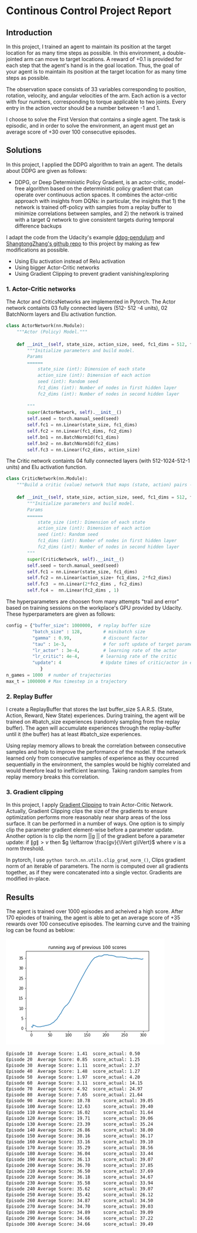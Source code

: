 # Continous Control Project Report

## Introduction

In this project, I trained an agent to maintain its position at the target location for as many time steps as possible. In this environment, a double-jointed arm can move to target locations. A reward of +0.1 is provided for each step that the agent's hand is in the goal location. Thus, the goal of your agent is to maintain its position at the target location for as many time steps as possible.

The observation space consists of 33 variables corresponding to position, rotation, velocity, and angular velocities of the arm. Each action is a vector with four numbers, corresponding to torque applicable to two joints. Every entry in the action vector should be a number between -1 and 1.

I choose to solve the First Version that contains a single agent. The task is episodic, and in order to solve the environment, an agent must get an average score of +30 over 100 consecutive episodes.

## Solutions
In this project, I applied the DDPG algorithm to train an agent. The details about DDPG are given as follows:
* DDPG, or Deep Deterministic Policy Gradient, is an actor-critic, model-free algorithm based on the deterministic policy gradient that can operate over continuous action spaces. It combines the actor-critic approach with insights from DQNs: in particular, the insights that 1) the network is trained off-policy with samples from a replay buffer to minimize correlations between samples, and 2) the network is trained with a target Q network to give consistent targets during temporal difference backups

I adapt the code from the Udacity's example [ddpg-pendulum](https://github.com/udacity/deep-reinforcement-learning/tree/master/ddpg-pendulum) and [ShangtongZhang's github repo](https://github.com/ShangtongZhang/reinforcement-learning-an-introduction) to this project by making as few modifications as possible.

- Using Elu activation instead of Relu activation
- Using bigger Actor-Critic networks
- Using Gradient Clipping to prevent gradient vanishing/exploring

### 1. Actor-Critic networks

The Actor and CriticsNetworks are implemented in Pytorch. The Actor network containts 03 fully connected layers (512- 512 -4 units), 02 BatchNorm layers and Elu activation function. 

```python
class ActorNetwork(nn.Module):
    """Actor (Policy) Model."""

    def __init__(self, state_size, action_size, seed, fc1_dims = 512, fc2_dims = 512):
        """Initialize parameters and build model.
        Params
        ======
            state_size (int): Dimension of each state
            action_size (int): Dimension of each action
            seed (int): Random seed
            fc1_dims (int): Number of nodes in first hidden layer
            fc2_dims (int): Number of nodes in second hidden layer            

        """
        super(ActorNetwork, self).__init__()
        self.seed = torch.manual_seed(seed)
        self.fc1 = nn.Linear(state_size, fc1_dims)
        self.fc2 = nn.Linear(fc1_dims, fc2_dims)
        self.bn1 = nn.BatchNorm1d(fc1_dims)
        self.bn2 = nn.BatchNorm1d(fc2_dims)
        self.fc3 = nn.Linear(fc2_dims, action_size) 
```

The Critic network containts 04 fully connected layers (with 512-1024-512-1 units) and Elu activation function.

```python
class CriticNetwork(nn.Module):
    """Build a critic (value) network that maps (state, action) pairs -> Q-values."""

    def __init__(self, state_size, action_size, seed, fc1_dims = 512, fc2_dims = 512):
        """Initialize parameters and build model.
        Params
        ======
            state_size (int): Dimension of each state
            action_size (int): Dimension of each action
            seed (int): Random seed
            fc1_dims (int): Number of nodes in first hidden layer
            fc2_dims (int): Number of nodes in second hidden layer
        """
        super(CriticNetwork, self).__init__()
        self.seed = torch.manual_seed(seed)
        self.fc1 = nn.Linear(state_size, fc1_dims)
        self.fc2 = nn.Linear(action_size+ fc1_dims, 2*fc2_dims)
        self.fc3  = nn.Linear(2*fc2_dims , fc2_dims)  
        self.fc4 =  nn.Linear(fc2_dims , 1)
```

The hyperparameters are choosen from many attempts "trail and error" based on training sessions on the workplace's GPU provided by Udacity. These hyperparameters are given as follows:

```python
config = {"buffer_size": 1000000,  # replay buffer size
          "batch_size" : 128,        # minibatch size
          "gamma" : 0.99,            # discount factor
          "tau" : 1e-3,              # for soft update of target parameters
          "lr_actor" : 3e-4,         # learning rate of the actor 
          "lr_critic": 4e-4,        # learning rate of the critic
          "update": 4               # Update times of critic/actor in each trajectory
             }
n_games = 1000  # number of trajectories
max_t = 1000000 # Max timestep in a trajectory
```
### 2. Replay Buffer 
I create a ReplayBuffer that stores the last buffer_size S.A.R.S. (State, Action, Reward, New State) experiences.  During training, the agent will be trained on  #batch_size experiences (randomly sampling from the replay buffer). The agen will accumulate experiences through the replay-buffer until it (the buffer) has at least #batch_size experiences. 

Using replay memory allows to break the correlation between consecutive samples and help to improve the performance of the model. If the network learned only from consecutive samples of experience as they occurred sequentially in the environment, the samples would be highly correlated and would therefore lead to inefficient learning. Taking random samples from replay memory breaks this correlation.

### 3. Gradient clipping
In this project, I apply [Gradient Clipping](https://paperswithcode.com/method/gradient-clipping) to train Actor-Critic Network. Actually, Gradient Clipping clips the size of the gradients to ensure optimization performs more reasonably near sharp areas of the loss surface. It can be performed in a number of ways. One option is to simply clip the parameter gradient element-wise before a parameter update. Another option is to clip the norm ||g || of the gradient  before a parameter update:
if $\lVert g\lVert > v$ then  $g \leftarrow \frac{gv}{\lVert g\lVert}$    where  $v$ is a norm threshold.

In pytorch, I use ```python torch.nn.utils.clip_grad_norm_()```, Clips gradient norm of an iterable of parameters. The norm is computed over all gradients together, as if they were concatenated into a single vector. Gradients are modified in-place.

## Results
The agent is trained over 1000 episodes and acheived a high score. After 170 epiodes of training, the agent is able to get an average score of +35 rewards over 100 consecutive episodes. The learning curve and the training log can be found as beblow:

![fig](./fig.png "learning Curve")

```
Episode 10	Average Score: 1.41	 score_actual: 0.50
Episode 20	Average Score: 0.85	 score_actual: 1.25
Episode 30	Average Score: 1.11	 score_actual: 2.37
Episode 40	Average Score: 1.48	 score_actual: 1.27
Episode 50	Average Score: 1.97	 score_actual: 4.20
Episode 60	Average Score: 3.11	 score_actual: 14.15
Episode 70	Average Score: 4.92	 score_actual: 24.97
Episode 80	Average Score: 7.65	 score_actual: 21.64
Episode 90	Average Score: 10.78	 score_actual: 39.05
Episode 100	Average Score: 12.63	 score_actual: 39.40
Episode 110	Average Score: 16.02	 score_actual: 31.64
Episode 120	Average Score: 19.71	 score_actual: 39.06
Episode 130	Average Score: 23.39	 score_actual: 35.24
Episode 140	Average Score: 26.86	 score_actual: 38.00
Episode 150	Average Score: 30.16	 score_actual: 36.17
Episode 160	Average Score: 33.16	 score_actual: 39.10
Episode 170	Average Score: 35.29	 score_actual: 38.56
Episode 180	Average Score: 36.04	 score_actual: 33.44
Episode 190	Average Score: 36.13	 score_actual: 39.07
Episode 200	Average Score: 36.70	 score_actual: 37.85
Episode 210	Average Score: 36.50	 score_actual: 37.69
Episode 220	Average Score: 36.18	 score_actual: 34.67
Episode 230	Average Score: 35.58	 score_actual: 33.94
Episode 240	Average Score: 35.62	 score_actual: 39.07
Episode 250	Average Score: 35.42	 score_actual: 26.12
Episode 260	Average Score: 34.87	 score_actual: 34.50
Episode 270	Average Score: 34.70	 score_actual: 39.03
Episode 280	Average Score: 34.89	 score_actual: 39.09
Episode 290	Average Score: 34.66	 score_actual: 37.22
Episode 300	Average Score: 34.66	 score_actual: 39.49
```

